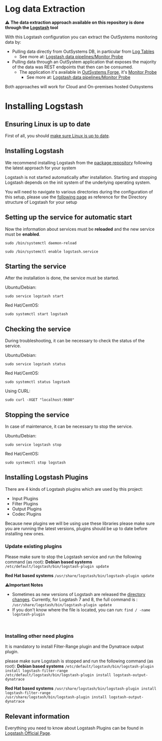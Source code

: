 # Log data Extraction

⚠️ **The data extraction approach available on this repository is done through the [Logstash](https://www.elastic.co/logstash/) tool**

With this Logstash configuration you can extract the OutSystems monitoring data by:
* Pulling data directly from OutSystems DB, in particular from [Log Tables](https://success.outsystems.com/Documentation/11_x_platform/Managing_the_Applications_Lifecycle/Monitor_and_Troubleshoot/Logging_database_and_architecture)
  * See more at: [Logstash data pipelines/Monitor Probe](Logstash/pipelines/database)
* Pulling data through an OutSystem application that exposes the majority of the data was REST endpoints that then can be consumed.
  * The application it's available in [OutSystems Forge](https://www.outsystems.com/forge/), it's [Monitor Probe](https://www.outsystems.com/forge/component-overview/4559/monitorprobe)
    * See more at: [Logstash data pipelines/Monitor Probe](Logstash/pipelines/monitor-probe)

Both approaches will work for Cloud and On-premises hosted Outsystems

# Installing Logstash

## Ensuring Linux is up to date

First of all, you should [make sure Linux is up to date](Ensuring-Linux-is-up-to-date.md).

## Installing Logstash
We recommend installing Logstash from the [package repository](https://www.elastic.co/guide/en/logstash/current/installing-logstash.html#package-repositories) following the latest approach for your system

Logstash is not started automatically after installation. Starting and stopping Logstash depends on the init system of the underlying operating system.

You will need to navigate to various directories during the configuration of this setup, please use the [following page](https://www.elastic.co/guide/en/logstash/8.11/dir-layout.html#dir-layout) as reference for the Directory structure of Logstash for your setup

## Setting up the service for automatic start

Now the information about services must be **reloaded** and the new service must be **enabled**.

`sudo /bin/systemctl daemon-reload`  

`sudo /bin/systemctl enable logstash.service`  

## Starting the service

After the installation is done, the service must be started.  

Ubuntu/Debian:

`sudo service logstash start`  

Red Hat/CentOS:

`sudo systemctl start logstash`  

## Checking the service

During troubleshooting, it can be necessary to check the status of the service.

Ubuntu/Debian:

`sudo service logstash status`

Red Hat/CentOS:

`sudo systemctl status logstash`

Using CURL:

`sudo curl -XGET "localhost:9600"`  

## Stopping the service

In case of maintenance, it can be necessary to stop the service.

Ubuntu/Debian:

`sudo service logstash stop`

Red Hat/CentOS:

`sudo systemctl stop logstash`  

## Installing Logstash Plugins

There are 4 kinds of Logstash plugins which are used by this project:
* Input Plugins 
* Filter Plugins 
* Output Plugins
* Codec Plugins

Because new plugins we will be using use these libraries please make sure you are running the latest versions, plugins should be up to date before installing new ones.

### Update existing plugins
Please make sure to stop the Logstash service and run the following command (as root):
**Debian based systems**
`/etc/default/logstash/bin/logstash-plugin update`  

**Red Hat based systems**
`/usr/share/logstash/bin/logstash-plugin update`  

:warning:**Important Notes**
* Sometimes as new versions of Logstash are released the [directory changes]((https://www.elastic.co/guide/en/logstash/8.11/dir-layout.html#dir-layout) ). Currently, for Logstash 7 and 8, the full command is : `/usr/share/logstash/bin/logstash-plugin update`
* If you don't know where the file is located, you can run: `find / -name logstash-plugin`

<br>

### Installing other need plugins
It is mandatory to install Filter-Range plugin and the Dynatrace output plugin. 

please make sure Logstash is stopped and run the following command (as root):
**Debian based systems**
`/etc/default/logstash/bin/logstash-plugin install logstash-filter-range`  
`/etc/default/logstash/bin/logstash-plugin install logstash-output-dynatrace`

**Red Hat based systems**
`/usr/share/logstash/bin/logstash-plugin install logstash-filter-range`  
`/usr/share/logstash/bin/logstash-plugin install logstash-output-dynatrace`

## Relevant information
Everything you need to know about Logstash Plugins can be found in [Logstash Official Page](https://www.elastic.co/guide/en/logstash/current/index.html).
